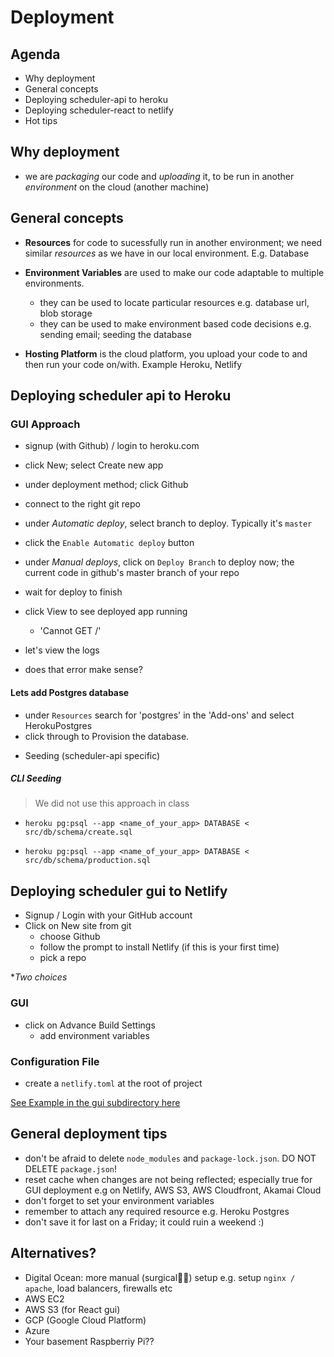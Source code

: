 # Deployment

## Agenda
- Why deployment
- General concepts
- Deploying scheduler-api to heroku
- Deploying scheduler-react to netlify
- Hot tips

## Why deployment

- we are *packaging* our code and *uploading* it, to be run in another *environment* on the cloud (another machine)


## General concepts

- **Resources** for code to sucessfully run in another environment; we need similar *resources* as we have in our local environment. E.g. Database

- **Environment Variables** are used to make our code adaptable to multiple environments.
  + they can be used to locate particular resources e.g. database url, blob storage
  + they can be used to make environment based code decisions e.g. sending email; seeding the database

- **Hosting Platform** is the cloud platform, you upload your code to and then run your code on/with. Example Heroku, Netlify

## Deploying scheduler api to Heroku

### GUI Approach

- signup (with Github) / login to heroku.com
- click New; select Create new app
- under deployment method; click Github
- connect to the right git repo

- under *Automatic deploy*, select branch to deploy. Typically it's `master`
- click the `Enable Automatic deploy` button

- under *Manual deploys*, click on `Deploy Branch` to deploy now; the current code in github's master branch of your repo
- wait for deploy to finish
- click View to see deployed app running
  + 'Cannot GET /'

- let's view the logs
- does that error make sense?

#### Lets add Postgres database
+ under `Resources` search for 'postgres' in the 'Add-ons' and select HerokuPostgres
+ click through to Provision the database.

- Seeding (scheduler-api specific)

##### CLI Seeding

> We did not use this approach in class

- `heroku pg:psql --app <name_of_your_app> DATABASE < src/db/schema/create.sql`

- `heroku pg:psql --app <name_of_your_app> DATABASE < src/db/schema/production.sql`


## Deploying scheduler gui to Netlify


- Signup / Login with your GitHub account
- Click on New site from git
  + choose Github
  + follow the prompt to install Netlify (if this is your first time)
  + pick a repo

**Two choices*

### GUI
- click on Advance Build Settings
  + add environment variables

### Configuration File
- create a `netlify.toml` at the root of project

[See Example in the gui subdirectory here](./gui/netlify.toml)


## General deployment tips
  - don't be afraid to delete `node_modules` and `package-lock.json`. DO NOT DELETE `package.json`!
  - reset cache when changes are not being reflected; especially true for GUI deployment e.g on Netlify, AWS S3, AWS Cloudfront, Akamai Cloud
  - don't forget to set your environment variables
  - remember to attach any required resource e.g. Heroku Postgres
  - don't save it for last on a Friday; it could ruin a weekend :)


## Alternatives?
  - Digital Ocean: more manual (surgical🤷‍♂️) setup e.g. setup `nginx / apache`, load balancers, firewalls etc
  - AWS EC2
  - AWS S3 (for React gui)
  - GCP (Google Cloud Platform)
  - Azure
  - Your basement Raspberriy Pi??